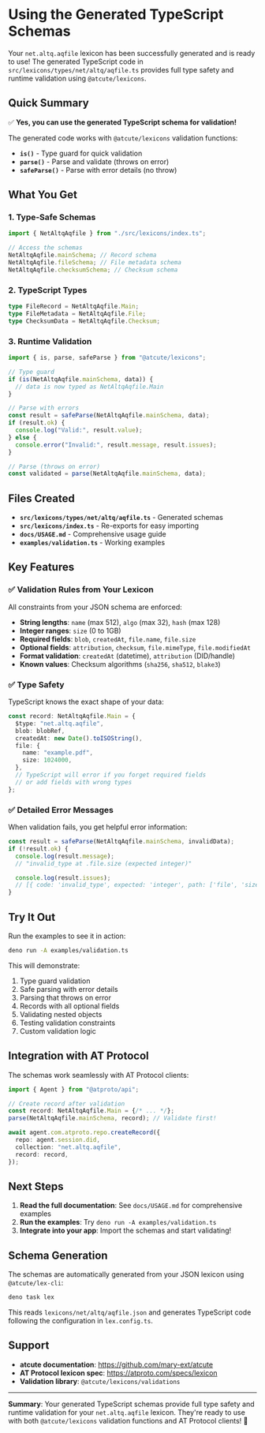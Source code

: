 # Using the Generated TypeScript Schemas

Your `net.altq.aqfile` lexicon has been successfully generated and is ready to
use! The generated TypeScript code in `src/lexicons/types/net/altq/aqfile.ts`
provides full type safety and runtime validation using `@atcute/lexicons`.

## Quick Summary

✅ **Yes, you can use the generated TypeScript schema for validation!**

The generated code works with `@atcute/lexicons` validation functions:

- **`is()`** - Type guard for quick validation
- **`parse()`** - Parse and validate (throws on error)
- **`safeParse()`** - Parse with error details (no throw)

## What You Get

### 1. **Type-Safe Schemas**

```typescript
import { NetAltqAqfile } from "./src/lexicons/index.ts";

// Access the schemas
NetAltqAqfile.mainSchema; // Record schema
NetAltqAqfile.fileSchema; // File metadata schema
NetAltqAqfile.checksumSchema; // Checksum schema
```

### 2. **TypeScript Types**

```typescript
type FileRecord = NetAltqAqfile.Main;
type FileMetadata = NetAltqAqfile.File;
type ChecksumData = NetAltqAqfile.Checksum;
```

### 3. **Runtime Validation**

```typescript
import { is, parse, safeParse } from "@atcute/lexicons";

// Type guard
if (is(NetAltqAqfile.mainSchema, data)) {
  // data is now typed as NetAltqAqfile.Main
}

// Parse with errors
const result = safeParse(NetAltqAqfile.mainSchema, data);
if (result.ok) {
  console.log("Valid:", result.value);
} else {
  console.error("Invalid:", result.message, result.issues);
}

// Parse (throws on error)
const validated = parse(NetAltqAqfile.mainSchema, data);
```

## Files Created

- **`src/lexicons/types/net/altq/aqfile.ts`** - Generated schemas
- **`src/lexicons/index.ts`** - Re-exports for easy importing
- **`docs/USAGE.md`** - Comprehensive usage guide
- **`examples/validation.ts`** - Working examples

## Key Features

### ✅ Validation Rules from Your Lexicon

All constraints from your JSON schema are enforced:

- **String lengths**: `name` (max 512), `algo` (max 32), `hash` (max 128)
- **Integer ranges**: `size` (0 to 1GB)
- **Required fields**: `blob`, `createdAt`, `file.name`, `file.size`
- **Optional fields**: `attribution`, `checksum`, `file.mimeType`,
  `file.modifiedAt`
- **Format validation**: `createdAt` (datetime), `attribution` (DID/handle)
- **Known values**: Checksum algorithms (`sha256`, `sha512`, `blake3`)

### ✅ Type Safety

TypeScript knows the exact shape of your data:

```typescript
const record: NetAltqAqfile.Main = {
  $type: "net.altq.aqfile",
  blob: blobRef,
  createdAt: new Date().toISOString(),
  file: {
    name: "example.pdf",
    size: 1024000,
  },
  // TypeScript will error if you forget required fields
  // or add fields with wrong types
};
```

### ✅ Detailed Error Messages

When validation fails, you get helpful error information:

```typescript
const result = safeParse(NetAltqAqfile.mainSchema, invalidData);
if (!result.ok) {
  console.log(result.message);
  // "invalid_type at .file.size (expected integer)"

  console.log(result.issues);
  // [{ code: 'invalid_type', expected: 'integer', path: ['file', 'size'] }]
}
```

## Try It Out

Run the examples to see it in action:

```bash
deno run -A examples/validation.ts
```

This will demonstrate:

1. Type guard validation
2. Safe parsing with error details
3. Parsing that throws on error
4. Records with all optional fields
5. Validating nested objects
6. Testing validation constraints
7. Custom validation logic

## Integration with AT Protocol

The schemas work seamlessly with AT Protocol clients:

```typescript
import { Agent } from "@atproto/api";

// Create record after validation
const record: NetAltqAqfile.Main = {/* ... */};
parse(NetAltqAqfile.mainSchema, record); // Validate first!

await agent.com.atproto.repo.createRecord({
  repo: agent.session.did,
  collection: "net.altq.aqfile",
  record: record,
});
```

## Next Steps

1. **Read the full documentation**: See `docs/USAGE.md` for comprehensive
   examples
2. **Run the examples**: Try `deno run -A examples/validation.ts`
3. **Integrate into your app**: Import the schemas and start validating!

## Schema Generation

The schemas are automatically generated from your JSON lexicon using
`@atcute/lex-cli`:

```bash
deno task lex
```

This reads `lexicons/net/altq/aqfile.json` and generates TypeScript code
following the configuration in `lex.config.ts`.

## Support

- **atcute documentation**: https://github.com/mary-ext/atcute
- **AT Protocol lexicon spec**: https://atproto.com/specs/lexicon
- **Validation library**: `@atcute/lexicons/validations`

---

**Summary**: Your generated TypeScript schemas provide full type safety and
runtime validation for your `net.altq.aqfile` lexicon. They're ready to use with
both `@atcute/lexicons` validation functions and AT Protocol clients! 🎉
